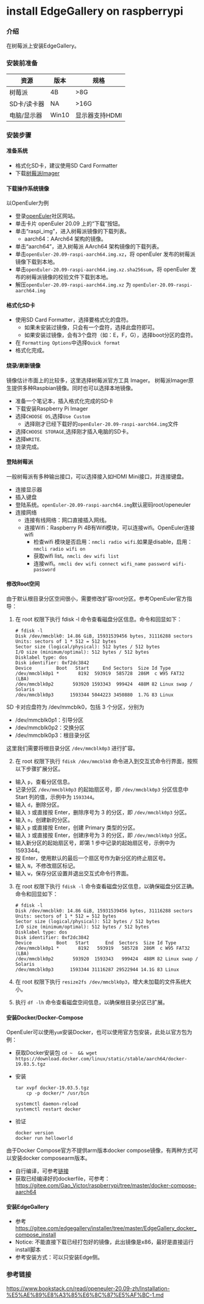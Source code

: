 # install EdgeGallery on raspberrypi

### 介绍
在树莓派上安装EdgeGallery。

### 安装前准备
| 资源  | 版本  | 规格  |
|---|---|---|
| 树莓派  | 4B  |  >8G |
| SD卡/读卡器  |  NA |  >16G |
| 电脑/显示器  |  Win10 | 显示器支持HDMI  |



### 安装步骤

#### 准备系统
- 格式化SD卡，建议使用SD Card Formatter
- 下载[树莓派Imager](https://downloads.raspberrypi.org/imager/imager_1.6.exe)

#### 下载操作系统镜像
以OpenEuler为例
- 登录[openEuler](https://openeuler.org/zh/download/)社区网站。
- 单击卡片 openEuler 20.09 上的“下载”按钮。
- 单击“raspi_img”，进入树莓派镜像的下载列表。
  - aarch64：AArch64 架构的镜像。
- 单击“aarch64”，进入树莓派 AArch64 架构镜像的下载列表。
- 单击`openEuler-20.09-raspi-aarch64.img.xz`，将 openEuler 发布的树莓派镜像下载到本地。
- 单击`openEuler-20.09-raspi-aarch64.img.xz.sha256sum`，将 openEuler 发布的树莓派镜像的校验文件下载到本地。
- 解压`openEuler-20.09-raspi-aarch64.img.xz` 为 `openEuler-20.09-raspi-aarch64.img`


#### 格式化SD卡
- 使用SD Card Formatter，选择要格式化的盘符。
  - 如果未安装过镜像，只会有一个盘符，选择此盘符即可。
  - 如果安装过镜像，会有3个盘符（如：E，F，G），选择boot分区的盘符。
- 在 `Formatting Options`中选择`Quick format`
- 格式化完成。

#### 烧录/刷新镜像
镜像估计市面上的比较多，这里选择树莓派官方工具 Imager。
树莓派Imager原生提供多种Raspbian镜像。同时也可以选择本地镜像。
- 准备一个笔记本，插入格式化完成的SD卡
- 下载安装Raspberry Pi Imager
- 选择`CHOOSE OS`,选择`Use Custom`
  - 选择刚才已经下载好的`openEuler-20.09-raspi-aarch64.img`文件
- 选择`CHOOSE STORAGE`,选择刚才插入电脑的SD卡。
- 选择`WRITE`.
- 烧录完成。

#### 登陆树莓派
一般树莓派有多种输出接口，可以选择接入如HDMI Mini接口，并连接键盘。
- 连接显示器
- 插入键盘
- 登陆系统。`openEuler-20.09-raspi-aarch64.img`默认密码root/openeuler
- 连接网络
  - 连接有线网络：网口直接插入网线。
  - 连接Wifi：Raspberry Pi 4B有Wifi模块，可以连接wifi。OpenEuler连接wifi
    - 检查wifi 模块是否启用：`nmcli radio wifi`.如果是disable，启用：`nmcli radio wifi on`
    - 获取wifi list。`nmcli dev wifi list`
    - 连接wifi。`nmcli dev wifi connect wifi_name password wifi-password`

#### 修改Root空间
由于默认根目录分区空间很小，需要修改扩容root分区。参考OpenEuler官方指导：

1. 在 root 权限下执行 fdisk -l 命令查看磁盘分区信息。命令和回显如下：

    ```
    # fdisk -l
    Disk /dev/mmcblk0: 14.86 GiB, 15931539456 bytes, 31116288 sectors
    Units: sectors of 1 * 512 = 512 bytes
    Sector size (logical/physical): 512 bytes / 512 bytes
    I/O size (minimum/optimal): 512 bytes / 512 bytes
    Disklabel type: dos
    Disk identifier: 0xf2dc3842
    Device         Boot   Start     End Sectors  Size Id Type
    /dev/mmcblk0p1 *       8192  593919  585728  286M  c W95 FAT32 (LBA)
    /dev/mmcblk0p2       593920 1593343  999424  488M 82 Linux swap / Solaris
    /dev/mmcblk0p3      1593344 5044223 3450880  1.7G 83 Linux
    ```

SD 卡对应盘符为 /dev/mmcblk0，包括 3 个分区，分别为

- /dev/mmcblk0p1：引导分区
- /dev/mmcblk0p2：交换分区
- /dev/mmcblk0p3：根目录分区

这里我们需要将根目录分区 `/dev/mmcblk0p3` 进行扩容。

2. 在 root 权限下执行 `fdisk /dev/mmcblk0` 命令进入到交互式命令行界面，按照以下步骤扩展分区。


- 输入 `p`，查看分区信息。
- 记录分区 `/dev/mmcblk0p3` 的起始扇区号，即 `/dev/mmcblk0p3` 分区信息中 Start 列的值，示例中为 `1593344`。
- 输入 `d`，删除分区。
- 输入 `3` 或直接按 Enter，删除序号为 3 的分区，即 `/dev/mmcblk0p3` 分区。
- 输入 `n`，创建新的分区。
- 输入 `p` 或直接按 Enter，创建 Primary 类型的分区。
- 输入 `3` 或直接按 Enter，创建序号为 3 的分区，即 `/dev/mmcblk0p3` 分区。
- 输入新分区的起始扇区号，即第 1 步中记录的起始扇区号，示例中为 1593344。
- 按 Enter，使用默认的最后一个扇区号作为新分区的终止扇区号。
- 输入 `N`，不修改扇区标记。
- 输入 `w`，保存分区设置并退出交互式命令行界面。


3. 在 root 权限下执行 `fdisk -l` 命令查看磁盘分区信息，以确保磁盘分区正确。命令和回显如下：

    ```
    # fdisk -l
    Disk /dev/mmcblk0: 14.86 GiB, 15931539456 bytes, 31116288 sectors
    Units: sectors of 1 * 512 = 512 bytes
    Sector size (logical/physical): 512 bytes / 512 bytes
    I/O size (minimum/optimal): 512 bytes / 512 bytes
    Disklabel type: dos
    Disk identifier: 0xf2dc3842
    Device         Boot   Start      End  Sectors  Size Id Type
    /dev/mmcblk0p1 *       8192   593919   585728  286M  c W95 FAT32 (LBA)
    /dev/mmcblk0p2       593920  1593343   999424  488M 82 Linux swap / Solaris
    /dev/mmcblk0p3      1593344 31116287 29522944 14.1G 83 Linux
    ```

4. 在 root 权限下执行 `resize2fs /dev/mmcblk0p3`，增大未加载的文件系统大小。

5. 执行 `df -lh` 命令查看磁盘空间信息，以确保根目录分区已扩展。

#### 安装Docker/Docker-Compose
OpenEuler可以使用`yum`安装Docker，也可以使用官方包安装，此处以官方包为例：
- 获取Docker安装包
`cd ~  && wget https://download.docker.com/linux/static/stable/aarch64/docker-19.03.5.tgz`
- 安装
 
    ```
    tar xvpf docker-19.03.5.tgz
        cp -p docker/* /usr/bin
             
    systemctl daemon-reload
    systemctl restart docker
    ```
- 验证
    ```
    docker version
    docker run helloworld
    ```
由于Docker Compose官方不提供arm版本docker compose镜像，有两种方式可以安装docker composearm版本。
- 自行编译，可参考[链接](https://www.toutiao.com/i6804465376827539971/)
- 获取已经编译好的dockerfile，可参考：https://gitee.com/Gao_Victor/raspberrypi/tree/master/docker-compose-aarch64

#### 安装EdgeGallery
- 参考 https://gitee.com/edgegallery/installer/tree/master/EdgeGallery_docker_compose_install
- Notice: 不能直接下载已经打包好的镜像，此出镜像是x86，最好是直接运行install脚本
- 参考安装方式：可以只安装Edge侧。

### 参考链接
https://www.bookstack.cn/read/openeuler-20.09-zh/Installation-%E5%AE%89%E8%A3%85%E6%8C%87%E5%AF%BC-1.md
